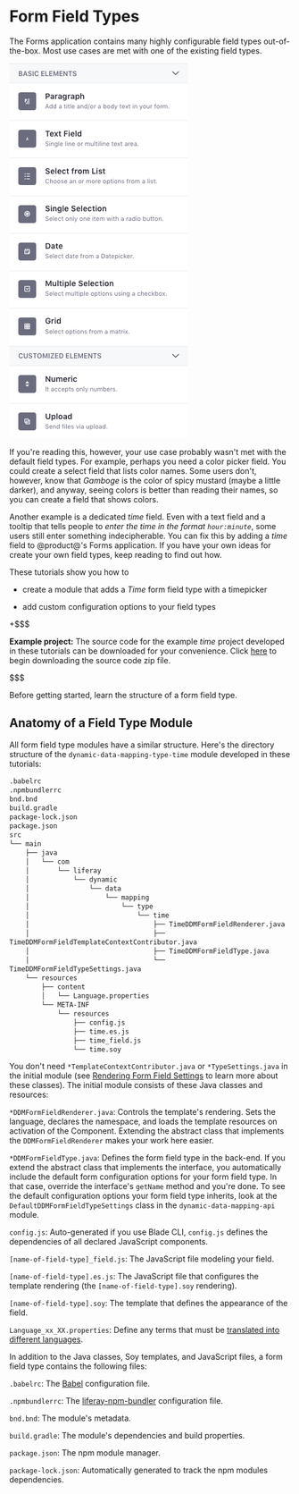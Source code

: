 # Form Field Types [](id=form-field-types)

The Forms application contains many highly configurable field types
out-of-the-box. Most use cases are met with one of the existing field types. 

![Figure 1: The Forms application has useful out-of-the-box field types, but you can add your own if you need to.](../../../images/forms-field-types.png)

If you're reading this, however, your use case probably wasn't met with the
default field types. For example, perhaps you need a color picker field. You
could create a select field that lists color names. Some users don't, however,
know that *Gamboge* is the color of spicy mustard (maybe a little darker), and
anyway, seeing colors is better than reading their names, so you can create
a field that shows colors. 

Another example is a dedicated *time* field. Even with a text field and
a tooltip that tells people to *enter the time in the format `hour:minute`*,
some users still enter something indecipherable. You can fix this by adding
a *time* field to @product@'s Forms application. If you have your own ideas for
create your own field types, keep reading to find out how.

These tutorials show you how to

- create a module that adds a *Time* form field type with a timepicker

- add custom configuration options to your field types

+$$$

**Example project:** The source code for the example *time* project developed in
these tutorials can be downloaded for your convenience. Click
[here](https://dev.liferay.com/documents/10184/1608802/dynamic-data-mapping-type-time/f518f6b8-4498-a387-46d5-4715e36cc714?download=true) to begin downloading the source code zip file.

$$$


Before getting started, learn the structure of a form field type. 

## Anatomy of a Field Type Module [](id=anatomy-of-a-field-type-module)

All form field type modules have a similar structure. Here's the directory
structure of the `dynamic-data-mapping-type-time` module developed in these
tutorials:

    .babelrc
    .npmbundlerrc
    bnd.bnd
    build.gradle
    package-lock.json
    package.json
    src
    └── main
        ├── java
        │   └── com
        │       └── liferay
        │           └── dynamic
        │               └── data
        │                   └── mapping
        │                       └── type
        │                           └── time
        │                               ├── TimeDDMFormFieldRenderer.java
        │                               ├── TimeDDMFormFieldTemplateContextContributor.java
        │                               ├── TimeDDMFormFieldType.java
        │                               └── TimeDDMFormFieldTypeSettings.java
        └── resources
            ├── content
            │   └── Language.properties
            └── META-INF
                └── resources
                    ├── config.js
                    ├── time.es.js
                    ├── time_field.js
                    └── time.soy

You don't need `*TemplateContextContributor.java` or `*TypeSettings.java` in the
initial module (see [Rendering Form Field Settings](/develop/tutorials/-/knowledge_base/7-1/rendering-form-field-settings) 
to learn more about these classes). The initial module consists of these Java
classes and resources:

`*DDMFormFieldRenderer.java`: Controls the template's rendering. Sets the
language, declares the namespace, and loads the template resources on
activation of the Component. Extending the abstract class that implements
the `DDMFormFieldRenderer` makes your work here easier.

`*DDMFormFieldType.java`: Defines the form field type in the back-end. If you
extend the abstract class that implements the interface, you automatically
include the default form configuration options for your form field type. In
that case, override the interface's `getName` method and you're done. To see
the default configuration options your form field type inherits, look at
the `DefaultDDMFormFieldTypeSettings` class in the `dynamic-data-mapping-api`
module.

`config.js`: Auto-generated if you use Blade CLI, `config.js` defines the
dependencies of all declared JavaScript components.

`[name-of-field-type]_field.js`: The JavaScript file modeling your field.

`[name-of-field-type].es.js`: The JavaScript file that configures the template
rendering (the `[name-of-field-type].soy` rendering).

`[name-of-field-type].soy`: The template that defines the appearance of the field. 

`Language_xx_XX.properties`: Define any terms that must be 
[translated into different languages](/develop/tutorials/-/knowledge_base/7-1/localizing-your-application).

In addition to the Java classes, Soy templates, and JavaScript files, a form
field type contains the following files:

`.babelrc`: The [Babel](https://babeljs.io/) configuration file.

`.npmbundlerrc`: The [liferay-npm-bundler](https://dev.liferay.com/en/develop/tutorials/-/knowledge_base/7-0/liferay-npm-bundler) 
configuration file.

`bnd.bnd`: The module's metadata.

`build.gradle`: The module's dependencies and build properties.

`package.json`: The npm module manager.

`package-lock.json`: Automatically generated to track the npm modules dependencies.

<!-- UPDATE WHEN TEMPLATE PROJECT IS PUBLISHED ON repository.liferay.com
+$$$

**Blade Template:** There's a [Blade
CLI](/developer/tutorials/-/knowledge_base/7-0/blade-cli) template you can use
to generate the project skeleton, some basic configuration, and give you a head
start on dependency management. To generate your form field type project with
Blade CLI, enter

    blade create -t form-field-type -p com.liferay.docs.formfieldtype -c Time ddm-type-time

This gives you a `ddm-type-time` module with a similar structure to the one
outlined above. The Java classes will be in the package
`com.liferay.docs.formfield` under `src/main/java/` and the frontend resources
(JavaScript and Soy files) are in `sr/main/resources/META-INF/resources`.

$$$
-->

